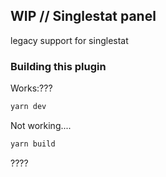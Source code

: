 ## WIP // Singlestat panel

legacy support for singlestat

### Building this plugin


Works:???
```BASH
yarn dev
```


Not working....
```BASH
yarn build
```

????